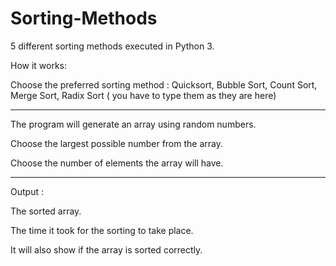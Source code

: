# Sorting-Methods
5 different sorting methods executed in Python 3.

How it works:

Choose the preferred sorting method : Quicksort, Bubble Sort, Count Sort, Merge Sort, Radix Sort ( you have to type them as they are here)

__________________________________

The program will generate an array using random numbers.

Choose the largest possible number from the array.

Choose the number of elements the array will have.

__________________________________

Output :
 
The sorted array. 

The time it took for the sorting to take place.

It will also show if the array is sorted correctly.
